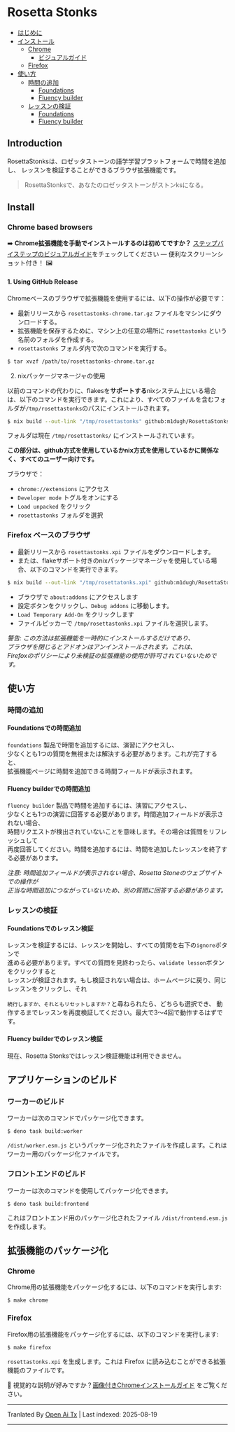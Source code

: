 # Rosetta Stonks

- [はじめに](#introduction)
- [インストール](#install)
  - [Chrome](#chrome-based-browsers)
    - [ビジュアルガイド](#chrome-based-browsers)
  - [Firefox](#firefox-based-browsers)
- [使い方](#how-to-use)
  - [時間の追加](#adding-time)
    - [Foundations](#adding-time-in-foundations)
    - [Fluency builder](#adding-time-in-fluency-builder)
  - [レッスンの検証](#validating-lesson)
    - [Foundations](#validating-lesson-in-foundations)
    - [Fluency builder](#validating-lesson-in-fluency-builder)

## Introduction

RosettaStonksは、ロゼッタストーンの語学学習プラットフォームで時間を追加し、
レッスンを検証することができるブラウザ拡張機能です。

> RosettaStonksで、あなたのロゼッタストーンがストンksになる。

## Install

### Chrome based browsers

➡️ **Chrome拡張機能を手動でインストールするのは初めてですか？** [ステップバイステップのビジュアルガイド](https://raw.githubusercontent.com/m1dugh/RosettaStonks/master/INSTALL_GUI.md)をチェックしてください — 便利なスクリーンショット付き！ 🖼️

#### 1. Using GitHub Release

Chromeベースのブラウザで拡張機能を使用するには、以下の操作が必要です：

- 最新リリースから `rosettastonks-chrome.tar.gz` ファイルをマシンにダウンロードする。
- 拡張機能を保存するために、マシン上の任意の場所に `rosettastonks` という名前のフォルダを作成する。
- `rosettastonks` フォルダ内で次のコマンドを実行する。



```bash
$ tar xvzf /path/to/rosettastonks-chrome.tar.gz
```

2. nixパッケージマネージャの使用

以前のコマンドの代わりに、flakesを**サポートする**nixシステム上にいる場合は、以下のコマンドを実行できます。これにより、すべてのファイルを含むフォルダが`/tmp/rosettastonks`のパスにインストールされます。



```bash
$ nix build --out-link "/tmp/rosettastonks" github:m1dugh/RosettaStonks#chrome
```

フォルダは現在 `/tmp/rosettastonks/` にインストールされています。

**この部分は、github方式を使用しているかnix方式を使用しているかに関係なく、すべてのユーザー向けです。**

ブラウザで：

- `chrome://extensions` にアクセス
- `Developer mode` トグルをオンにする
- `Load unpacked` をクリック
- `rosettastonks` フォルダを選択

### Firefox ベースのブラウザ

- 最新リリースから `rosettastonks.xpi` ファイルをダウンロードします。
- または、flakeサポート付きのnixパッケージマネージャを使用している場合、以下のコマンドを実行できます。



```bash
$ nix build --out-link "/tmp/rosettatonks.xpi" github:m1dugh/RosettaStonks#mozilla
```
- ブラウザで `about:addons` にアクセスします  
- 設定ボタンをクリックし、`Debug addons` に移動します。  
- `Load Temporary Add-On` をクリックします  
- ファイルピッカーで `/tmp/rosettastonks.xpi` ファイルを選択します。  

_警告: この方法は拡張機能を一時的にインストールするだけであり、  
ブラウザを閉じるとアドオンはアンインストールされます。これは、  
Firefoxのポリシーにより未検証の拡張機能の使用が許可されていないためです。_

## 使い方

### 時間の追加

#### Foundationsでの時間追加

`foundations` 製品で時間を追加するには、演習にアクセスし、  
少なくとも1つの質問を無視または解決する必要があります。これが完了すると、  
拡張機能ページに時間を追加できる時間フィールドが表示されます。  

#### Fluency builderでの時間追加

`fluency builder` 製品で時間を追加するには、演習にアクセスし、  
少なくとも1つの演習に回答する必要があります。時間追加フィールドが表示されない場合、  
時間リクエストが検出されていないことを意味します。その場合は質問をリフレッシュして  
再度回答してください。時間を追加するには、時間を追加したレッスンを終了する必要があります。  

_注意: 時間追加フィールドが表示されない場合、Rosetta Stoneのウェブサイトでの操作が  
正当な時間追加につながっていないため、別の質問に回答する必要があります。_

### レッスンの検証

#### Foundationsでのレッスン検証

レッスンを検証するには、レッスンを開始し、すべての質問を右下の`ignore`ボタンで  
進める必要があります。すべての質問を見終わったら、`validate lesson`ボタンをクリックすると  
レッスンが検証されます。もし検証されない場合は、ホームページに戻り、同じレッスンをクリックし、それ




`続行しますか、それともリセットしますか？`と尋ねられたら、どちらも選択でき、
動作するまでレッスンを再度検証してください。最大で3～4回で動作するはずです。

#### Fluency builderでのレッスン検証

現在、Rosetta Stonksではレッスン検証機能は利用できません。

## アプリケーションのビルド

### ワーカーのビルド

ワーカーは次のコマンドでパッケージ化できます。

```
$ deno task build:worker
```

`/dist/worker.esm.js` というパッケージ化されたファイルを作成します。これはワーカー用のパッケージ化ファイルです。

### フロントエンドのビルド

ワーカーは次のコマンドを使用してパッケージ化できます。


```
$ deno task build:frontend
```

これはフロントエンド用のパッケージ化されたファイル `/dist/frontend.esm.js` を作成します。

## 拡張機能のパッケージ化

### Chrome

Chrome用の拡張機能をパッケージ化するには、以下のコマンドを実行します:


```
$ make chrome
```

### Firefox

Firefox用の拡張機能をパッケージ化するには、以下のコマンドを実行します:

```
$ make firefox
```

`rosettastonks.xpi` を生成します。これは Firefox に読み込むことができる拡張機能のファイルです。

📸 視覚的な説明が好みですか？[画像付きChromeインストールガイド](https://raw.githubusercontent.com/m1dugh/RosettaStonks/master/INSTALL_GUI.md) をご覧ください。


---

Tranlated By [Open Ai Tx](https://github.com/OpenAiTx/OpenAiTx) | Last indexed: 2025-08-19

---
